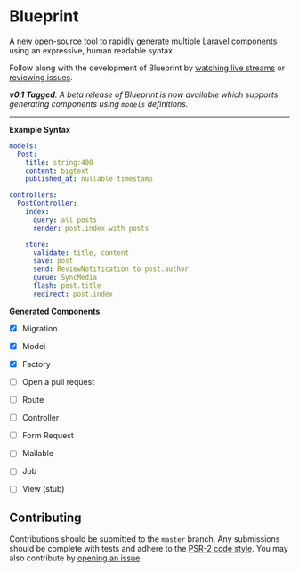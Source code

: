 # Blueprint
A new open-source tool to rapidly generate multiple Laravel components using an expressive, human readable syntax.

Follow along with the development of Blueprint by [watching live streams](https://www.youtube.com/playlist?list=PLmwAMIdrAmK5q0c0JUqzW3u9tb0AqW95w) or [reviewing issues](https://github.com/laravel-shift/blueprint/issues).

_**v0.1 Tagged**: A beta release of Blueprint is now available which supports generating components using `models` definitions._

---

**Example Syntax**
```yaml
models:
  Post:
    title: string:400
    content: bigtext
    published_at: nullable timestamp

controllers:
  PostController:
    index:
      query: all posts
      render: post.index with posts

    store:
      validate: title, content
      save: post
      send: ReviewNotification to post.author
      queue: SyncMedia
      flash: post.title
      redirect: post.index
```

**Generated Components**
- [x] Migration
- [x] Model
- [x] Factory
- [ ] Open a pull request
- [ ] Route
- [ ] Controller
- [ ] Form Request
- [ ] Mailable
- [ ] Job
- [ ] View (stub)


## Contributing
Contributions should be submitted to the `master` branch. Any submissions should be complete with tests and adhere to the [PSR-2 code style](). You may also contribute by [opening an issue](https://github.com/laravel-shift/blueprint/issues).
